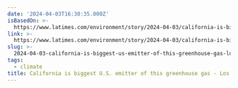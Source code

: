 ```yaml
---
date: '2024-04-03T16:30:35.000Z'
isBasedOn: >-
  https://www.latimes.com/environment/story/2024-04-03/california-is-biggest-us-emitter-of-this-greenhouse-gas
link: >-
  https://www.latimes.com/environment/story/2024-04-03/california-is-biggest-us-emitter-of-this-greenhouse-gas
slug: >-
  2024-04-03-california-is-biggest-us-emitter-of-this-greenhouse-gas-los-angeles-tim
tags:
  - climate
title: California is biggest U.S. emitter of this greenhouse gas - Los Angeles Tim
---
```


